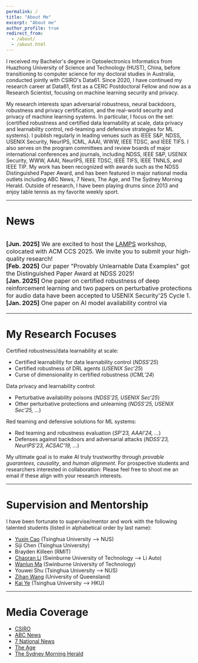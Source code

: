```yaml
---
permalink: /
title: "About Me"
excerpt: "About me"
author_profile: true
redirect_from: 
  - /about/
  - /about.html
---
```


I received my Bachelor's degree in Optoelectronics Informatics from Huazhong University of Science and Technology (HUST), China, before transitioning to computer science for my doctoral studies in Australia, conducted jointly with CSIRO's Data61. 
Since 2020, I have continued my research career at Data61, first as a CERC Postdoctoral Fellow and now as a Research Scientist, focusing on machine learning security and privacy.

My research interests span adversarial robustness, neural backdoors, robustness and privacy certification, and the real-world security and privacy of machine learning systems. 
In particular, I focus on the set: {certified robustness and certified data learnability at scale, data privacy and learnability control, red-teaming and defensive strategies for ML systems}. 
I publish regularly in leading venues such as IEEE S&P, NDSS, USENIX Security, NeurIPS, ICML, AAAI, WWW, IEEE TDSC, and IEEE TIFS. 
I also serves on the program committees and review boards of major international conferences and journals, including NDSS, IEEE S&P, USENIX Security, WWW, AAAI, NeurIPS, IEEE TDSC, IEEE TIFS, IEEE TNNLS, and IEEE TIP. 
My work has been recognized with awards such as the NDSS Distinguished Paper Award, and has been featured in major national media outlets including ABC News, 7 News, The Age, and The Sydney Morning Herald.
Outside of research, I have been playing drums since 2013 and enjoy table tennis as my favorite weekly sport.

---

# **News**
<div style="overflow-y: scroll; height:200px; font-size: 16px" markdown=1>

**[Jun. 2025]** We are excited to host the [LAMPS](https://lamps-ccs.github.io/home/) workshop, colocated with ACM CCS 2025. We invite you to submit your high-quality research!<br>
**[Feb. 2025]** Our paper "Provably Unlearnable Data Examples" got the Distinguished Paper Award at NDSS 2025!<br>
**[Jan. 2025]** One paper on certified robustness of deep reinforcement learning and two papers on perturbative protections for audio data have been accepted to USENIX Security'25 Cycle 1.<br>
**[Jan. 2025]** One paper on AI model availability control via modulation has been accepted to WWW'25.<br>
**[Nov. 2024]** Our paper on certified learnability and another on reinforcement unlearning have been accepted to NDSS'25.<br>
**[Jul. 2024]** I am invited to serve as a PC member for [IEEE SaTML'25](https://satml.org/).<br>
**[Jun. 2024]** I am invited to serve as a PC member for [CCS'24-LAMPS](https://lamps-ccs.com) and the proceedings chair for [AJCAI'24](https://ajcai2024.org/).<br>
**[May. 2024]** Our paper improving double sampling smoothing for addressing curse of dimensionality in randomized smoothing is accepted to ICML'24.<br>
**[Apr. 2024]** I am invited to serve as a TPC member for [NDSS'25](https://www.ndss-symposium.org/ndss2025/).<br>
**[Mar. 2024]** Two papers are accepted to IEEE SP'24 workshop and TDSC, respectively.<br>
**[Dec. 2023]** Our paper in reinforcement adversarial attack against video recognition is accepted to AAAI'24.<br>
**[Oct. 2023]** One paper in face recognition anti-spoofing is accepted to NeurIPS'23.<br>
**[Sep. 2023]** I will serve as a reviewer for TheWebConf'24.<br>
**[Jun. 2023]** I am invited to serve as a PC member for ACISP'24.<br>
**[Nov. 2022]** One paper in style-transfer-based adversarial attack against video classification sytems is accepted to IEEE SP'23.<br>
**[Oct. 2022]** Our paper in neural backdoor detection is accepted to NDSS'23.

</div>

---

# **My Research Focuses**
Certified robustness/data learnability at scale:
- Certified learnability for data learnability control (*NDSS’25*)
- Certified robustness of DRL agents (*USENIX Sec’25*)
- Curse of dimensionality in certified robustness (*ICML’24*)

Data privacy and learnability control:
- Perturbative availability poisons (*NDSS’25, USENIX Sec’25*)
- Other perturbative protections and unlearning (*NDSS’25, USENIX Sec’25, ...*)

Red teaming and defensive solutions for ML systems:
- Red teaming and robustness evaluation (*SP’23, AAAI’24, ...*)
- Defenses against backdoors and adversarial attacks (*NDSS’23, NeurIPS’23, ACSAC’19, ...*)

My ultimate goal is to make AI truly trustworthy through *provable guarantees*, *causality*, and *human alignment*.
For prospective students and researchers interested in collaboration: Please feel free to shoot me an email if these align with your research interests.

---

# **Supervision and Mentorship**
I have been fortunate to supervise/mentor and work with the following talented students (listed in alphabetical order by last name):
- [Yuxin Cao](https://yuxincao22.github.io) (Tsinghua University --> NUS)
- Siji Chen (Tsinghua University)
- Brayden Killeen (RMIT)
- [Chaoran Li](https://scholar.google.com/citations?user=K4ZJJtkAAAAJ&hl=en) (Swinburne University of Technology --> Li Auto)
- [Wanlun Ma](https://scholar.google.com/citations?user=W5z9XB8AAAAJ&hl=en) (Swinburne University of Technology)
- Youwei Shu (Tsinghua University --> NUS)
- [Zihan Wang](https://www.zihan.com.au) (University of Queensland)
- [Kai Ye](https://scholar.google.com.au/citations?hl=en&user=dWvWMv8AAAAJ) (Tsinghua University --> HKU)

---

# **Media Coverage**
- [CSIRO](https://www.csiro.au/en/news/All/News/2025/August/New-research-could-block-AI-learning-from-your-online-content?utm_source=D61SM25&utm_medium=D61SM25&utm_campaign=AICP25)
- [ABC News](https://www.abc.net.au/news/2025-08-12/csiro-develops-algorithm-to-prevent-deepfakes/105641122)
- [7 National News](https://www.youtube.com/watch?v=n1U6yBOc2QM)
- [The Age](https://www.theage.com.au/technology/csiro-breakthrough-shields-against-sexualised-ai-deepfakes-20250808-p5mlfm.html)
- [The Sydney Morning Herald](https://www.smh.com.au/technology/csiro-breakthrough-shields-against-sexualised-ai-deepfakes-20250808-p5mlfm.html)
